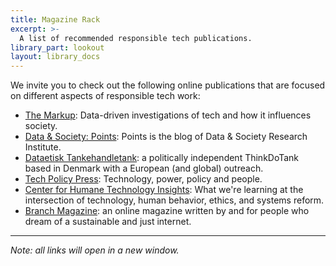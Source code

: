 ```yaml
---
title: Magazine Rack
excerpt: >-
  A list of recommended responsible tech publications.
library_part: lookout
layout: library_docs
---
```


We invite you to check out the following online publications that are focused on different aspects of responsible tech work:

- [The Markup](https://themarkup.org/): Data-driven investigations of tech and how it influences society.
- [Data & Society: Points](https://points.datasociety.net/): Points is the blog of Data & Society Research Institute.
- [Dataetisk Tankehandletank](https://dataethics.eu/): a politically independent ThinkDoTank based in Denmark with a European (and global) outreach.
- [Tech Policy Press](https://techpolicy.press/): Technology, power, policy and people.
- [Center for Humane Technology Insights](https://www.humanetech.com/insights): What we're learning at the intersection of technology, human behavior, ethics, and systems reform.
- [Branch Magazine](https://branch.climateaction.tech/): an online magazine written by and for people who dream of a sustainable and just internet.

***

*Note: all links will open in a new window.*
